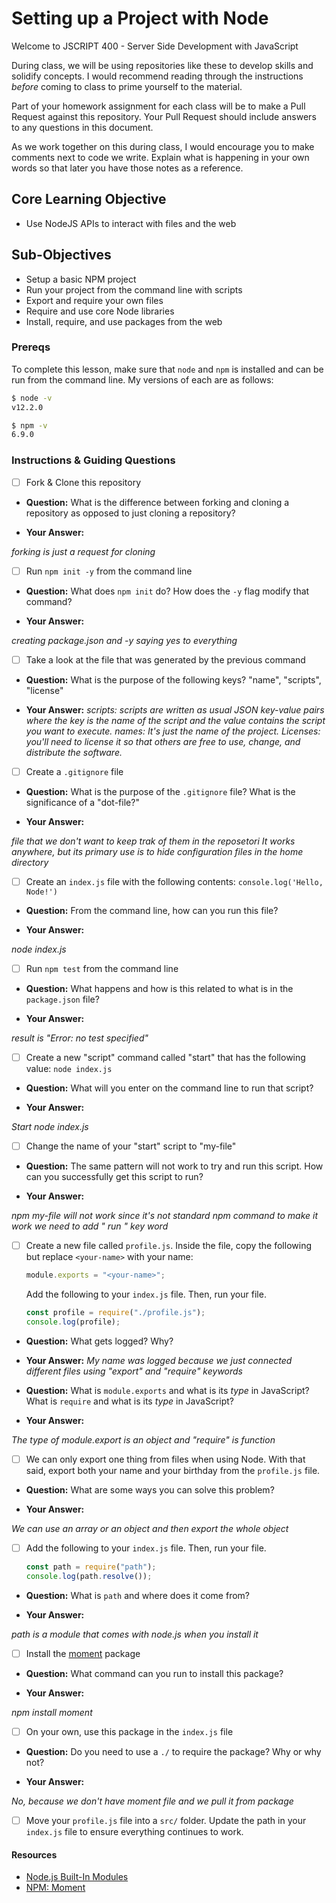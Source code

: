 # Setting up a Project with Node

Welcome to JSCRIPT 400 - Server Side Development with JavaScript

During class, we will be using repositories like these to develop skills and solidify concepts. I would recommend reading through the instructions _before_ coming to class to prime yourself to the material.

Part of your homework assignment for each class will be to make a Pull Request against this repository. Your Pull Request should include answers to any questions in this document.

As we work together on this during class, I would encourage you to make comments next to code we write. Explain what is happening in your own words so that later you have those notes as a reference.

## Core Learning Objective

- Use NodeJS APIs to interact with files and the web

## Sub-Objectives

- Setup a basic NPM project
- Run your project from the command line with scripts
- Export and require your own files
- Require and use core Node libraries
- Install, require, and use packages from the web

### Prereqs

To complete this lesson, make sure that `node` and `npm` is installed and can be run from the command line. My versions of each are as follows:

```bash
$ node -v
v12.2.0

$ npm -v
6.9.0
```

### Instructions & Guiding Questions

- [ ] Fork & Clone this repository

* **Question:** What is the difference between forking and cloning a repository as opposed to just cloning a repository?

* **Your Answer:**

_forking is just a request for cloning_

- [ ] Run `npm init -y` from the command line

* **Question:** What does `npm init` do? How does the `-y` flag modify that command?

* **Your Answer:**

_creating package.json and -y saying yes to everything_

- [ ] Take a look at the file that was generated by the previous command

* **Question:** What is the purpose of the following keys? "name", "scripts", "license"

* **Your Answer:**
  _scripts: scripts are written as usual JSON key-value pairs where the key is the name of the script and the value contains the script you want to execute._
  _names: It's just the name of the project._
  _Licenses: you'll need to license it so that others are free to use, change, and distribute the software._

- [ ] Create a `.gitignore` file

* **Question:** What is the purpose of the `.gitignore` file? What is the significance of a "dot-file?"

* **Your Answer:**

_file that we don't want to keep trak of them in the reposetori_
_It works anywhere, but its primary use is to hide configuration files in the home directory_

- [ ] Create an `index.js` file with the following contents: `console.log('Hello, Node!')`

* **Question:** From the command line, how can you run this file?

* **Your Answer:**

_node index.js_

- [ ] Run `npm test` from the command line

* **Question:** What happens and how is this related to what is in the `package.json` file?

* **Your Answer:**

_result is "Error: no test specified"_

- [ ] Create a new "script" command called "start" that has the following value: `node index.js`

* **Question:** What will you enter on the command line to run that script?

* **Your Answer:**

_Start node index.js_

- [ ] Change the name of your "start" script to "my-file"

* **Question:** The same pattern will not work to try and run this script. How can you successfully get this script to run?

* **Your Answer:**

_npm my-file will not work since it's not standard npm command to make it work we need to add " run " key word_

- [ ] Create a new file called `profile.js`. Inside the file, copy the following but replace `<your-name>` with your name:

  ```js
  module.exports = "<your-name>";
  ```

  Add the following to your `index.js` file. Then, run your file.

  ```js
  const profile = require("./profile.js");
  console.log(profile);
  ```

* **Question:** What gets logged? Why?

* **Your Answer:**
  _My name was logged because we just connected different files using "export" and "require" keywords_

* **Question:** What is `module.exports` and what is its _type_ in JavaScript? What is `require` and what is its _type_ in JavaScript?

* **Your Answer:**

_The type of module.export is an object and "require" is function_

- [ ] We can only export one thing from files when using Node. With that said, export both your name and your birthday from the `profile.js` file.

* **Question:** What are some ways you can solve this problem?

* **Your Answer:**

_We can use an array or an object and then export the whole object_

- [ ] Add the following to your `index.js` file. Then, run your file.
  ```js
  const path = require("path");
  console.log(path.resolve());
  ```

* **Question:** What is `path` and where does it come from?

* **Your Answer:**

_path is a module that comes with node.js when you install it_

- [ ] Install the [moment](https://www.npmjs.com/package/moment) package

* **Question:** What command can you run to install this package?

* **Your Answer:**

_npm install moment_

- [ ] On your own, use this package in the `index.js` file

* **Question:** Do you need to use a `./` to require the package? Why or why not?

* **Your Answer:**

_No, because we don't have moment file and we pull it from package_

- [ ] Move your `profile.js` file into a `src/` folder. Update the path in your `index.js` file to ensure everything continues to work.

#### Resources

- [Node.js Built-In Modules](https://nodejs.org/dist/latest-v12.x/docs/api/)
- [NPM: Moment](https://www.npmjs.com/package/moment)
